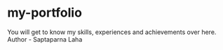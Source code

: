 # my-portfolio
You will get to know my skills, experiences and achievements over here.
<br>
Author - Saptaparna Laha
